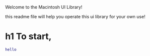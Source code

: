 Welcome to the Macintosh UI Library!

this readme file will help you operate this ui library for your own use!

# h1 To start, 
```lua
hello
```
